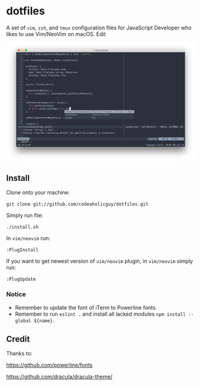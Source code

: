 # dotfiles
A set of `vim`, `zsh`, and `tmux` configuration files for JavaScript Developer who likes to use Vim/NeoVim on macOS. Edit

![Screenshot](screenshot.png)

Install
-------

Clone onto your machine:

    git clone git://github.com/codeaholicguy/dotfiles.git

Simply run file:

    ./install.sh

In `vim/neovim` run:

    :PlugInstall

If you want to get newest version of `vim/neovim` plugin, in `vim/neovim` simply run:

    :PlugUpdate

### Notice

- Remember to update the font of iTerm to Powerline fonts.
- Remember to run `eslint .` and install all lacked modules `npm install --global ${name}`.

Credit
-------

Thanks to:

https://github.com/powerline/fonts

https://github.com/dracula/dracula-theme/


